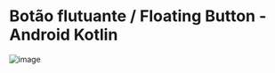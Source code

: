 # Botão flutuante / Floating Button - Android Kotlin

![image](https://user-images.githubusercontent.com/16392300/202855698-c402172a-79a9-4bb4-9f13-2c4b2ad82ca4.png)
